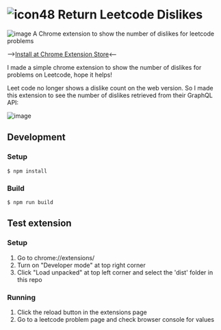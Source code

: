 # ![icon48](https://github.com/kevicai/return-leetcode-dislikes/assets/74110291/4acac24b-cae8-45f3-981d-6fbe8ae7eb13) Return Leetcode Dislikes 
![image](https://github.com/user-attachments/assets/24d082dc-58b9-4f73-a719-14ceac32ec0f)
A Chrome extension to show the number of dislikes for leetcode problems

-->[Install at Chrome Extension Store](https://chromewebstore.google.com/detail/return-leetcode-dislikes/dicljlkoaepceogdhchkpgijkjjpmebg?hl=en-US&authuser=0)<--

I made a simple chrome extension to show the number of dislikes for problems on Leetcode, hope it helps!

Leet code no longer shows a dislike count on the web version. So I made this extension to see the number of dislikes retrieved from their GraphQL API:

![image](https://github.com/user-attachments/assets/e4ff8cc0-1285-4699-9276-22c10a5aee2e)

## Development 
### Setup
```console
$ npm install
``` 
### Build
```console
$ npm run build
``` 

## Test extension
### Setup
1. Go to chrome://extensions/
2. Turn on "Developer mode" at top right corner
3. Click "Load unpacked" at top left corner and select the 'dist' folder in this repo
### Running
1. Click the reload button in the extensions page  
2. Go to a leetcode problem page and check browser console for values

